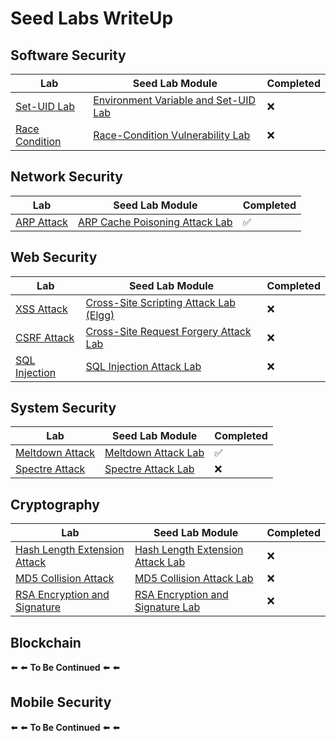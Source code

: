 # Seed Labs WriteUp

## Software Security

| Lab | Seed Lab Module | Completed |
| ------ | ------ | ------ |
| [Set-UID Lab]() | [Environment Variable and Set-UID Lab](https://seedsecuritylabs.org/Labs_20.04/Software/Environment_Variable_and_SetUID/) | :x: |
| [Race Condition]() | [Race-Condition Vulnerability Lab](https://seedsecuritylabs.org/Labs_20.04/Software/Race_Condition/) | :x: |


## Network Security

| Lab | Seed Lab Module | Completed |
| ------ | ------ | ------ |
| [ARP Attack](https://github.com/tanasinp/SeedLab/tree/main/Network/arp_attack) | [ARP Cache Poisoning Attack Lab](https://seedsecuritylabs.org/Labs_20.04/Networking/ARP_Attack/) | :white_check_mark: |


## Web Security

| Lab | Seed Lab Module | Completed |
| ------ | ------ | ------ |
| [XSS Attack]() | [Cross-Site Scripting Attack Lab (Elgg)](https://seedsecuritylabs.org/Labs_20.04/Web/Web_XSS_Elgg/) | :x: |
| [CSRF Attack]() | [Cross-Site Request Forgery Attack Lab](https://seedsecuritylabs.org/Labs_20.04/Web/Web_CSRF_Elgg/) | :x: |
| [SQL Injection]() | [SQL Injection Attack Lab](https://seedsecuritylabs.org/Labs_20.04/Web/Web_SQL_Injection/) | :x: |

## System Security 

| Lab | Seed Lab Module | Completed |
| ------ | ------ | ------ |
| [Meltdown Attack](https://github.com/tanasinp/SeedLab/tree/main/System/meltdown_attack) | [Meltdown Attack Lab](https://seedsecuritylabs.org/Labs_20.04/System/Meltdown_Attack/) | :white_check_mark: |
| [Spectre Attack]() | [Spectre Attack Lab](https://seedsecuritylabs.org/Labs_20.04/System/Spectre_Attack/) | :x: |

## Cryptography

| Lab | Seed Lab Module | Completed |
| ------ | ------ | ------ |
| [Hash Length Extension Attack]() | [Hash Length Extension Attack Lab](https://seedsecuritylabs.org/Labs_20.04/Crypto/Crypto_Hash_Length_Ext/) | :x: |
| [MD5 Collision Attack]() | [MD5 Collision Attack Lab](https://seedsecuritylabs.org/Labs_20.04/Crypto/Crypto_MD5_Collision/) | :x: |
| [RSA Encryption and Signature]() | [RSA Encryption and Signature Lab](https://seedsecuritylabs.org/Labs_20.04/Crypto/Crypto_RSA/) | :x: |

## Blockchain

:arrow_left: :arrow_left: **To Be Continued** :arrow_left: :arrow_left:

## Mobile Security

:arrow_left: :arrow_left: **To Be Continued** :arrow_left: :arrow_left: